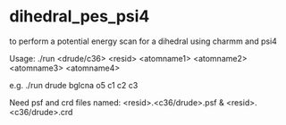 # dihedral_pes_psi4
to perform a potential energy scan for a dihedral using charmm and psi4

Usage: ./run <drude/c36> \<resid\> \<atomname1\> \<atomname2\> \<atomname3\> \<atomname4\>

e.g. ./run drude bglcna o5 c1 c2 c3

Need psf and crd files named: \<resid\>.\<c36/drude\>.psf & \<resid\>.\<c36/drude\>.crd
